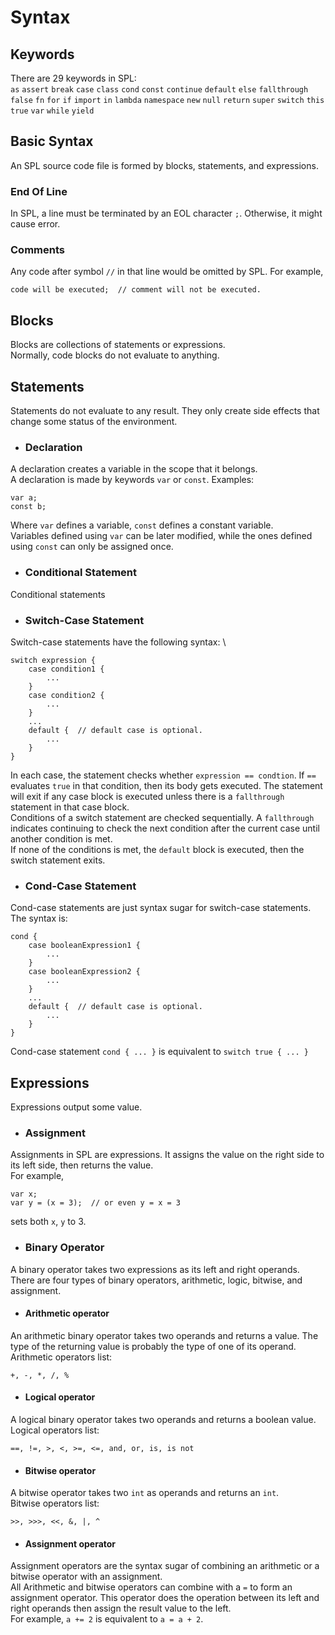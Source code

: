 # Syntax

## Keywords
There are 29 keywords in SPL: \
`as` `assert` `break` `case` `class` 
`cond` `const` `continue` `default` `else` 
`fallthrough` `false` `fn` `for` `if` 
`import` `in` `lambda` `namespace` `new` 
`null` `return` `super` `switch` `this` 
`true` `var` `while` `yield`

## Basic Syntax

An SPL source code file is formed by blocks, statements, and expressions.

### End Of Line
In SPL, a line must be terminated by an EOL character `;`. Otherwise, it might cause error.

### Comments
Any code after symbol `//` in that line would be omitted by SPL.
For example, 
```
code will be executed;  // comment will not be executed.
```

## Blocks
Blocks are collections of statements or expressions.\
Normally, code blocks do not evaluate to anything.

## Statements
Statements do not evaluate to any result. They only create side effects that change some status of the environment.

* ### Declaration
A declaration creates a variable in the scope that it belongs. \
A declaration is made by keywords `var` or `const`. Examples:
```
var a;
const b;
```
Where `var` defines a variable, `const` defines a constant variable. \
Variables defined using `var` can be later modified, while the ones defined using `const` can only be assigned once.

* ### Conditional Statement
Conditional statements

* ### Switch-Case Statement
Switch-case statements have the following syntax: \
```
switch expression {
    case condition1 {
        ...
    }
    case condition2 {
        ...
    }
    ...
    default {  // default case is optional.
        ...
    }
}
```
In each case, the statement checks whether `expression == condtion`. If `==` evaluates `true` in that condition, 
then its body gets executed. The statement will exit if any case block is executed unless there is a `fallthrough`
statement in that case block. \
Conditions of a switch statement are checked sequentially. A `fallthrough` indicates continuing to check the next
condition after the current case until another condition is met. \
If none of the conditions is met, the `default` block is executed, then the switch statement exits.

* ### Cond-Case Statement
Cond-case statements are just syntax sugar for switch-case statements. \
The syntax is:
```
cond {
    case booleanExpression1 {
        ... 
    }
    case booleanExpression2 {
        ...
    }
    ...
    default {  // default case is optional.
        ...
    }
}
```

Cond-case statement `cond { ... }` is equivalent to `switch true { ... }`

## Expressions
Expressions output some value.

* ### Assignment
Assignments in SPL are expressions. It assigns the value on the right side to its left side, then returns the value. \
For example,
```
var x;
var y = (x = 3);  // or even y = x = 3
```
sets both `x`, `y` to 3.

* ### Binary Operator
A binary operator takes two expressions as its left and right operands. \
There are four types of binary operators, arithmetic, logic, bitwise, and assignment.

* #### Arithmetic operator
An arithmetic binary operator takes two operands and returns a value. The type of the returning value is probably the
type of one of its operand. \
Arithmetic operators list:
```
+, -, *, /, %
```

* #### Logical operator
A logical binary operator takes two operands and returns a boolean value. \
Logical operators list:
```
==, !=, >, <, >=, <=, and, or, is, is not
```

* #### Bitwise operator
A bitwise operator takes two `int` as operands and returns an `int`. \
Bitwise operators list:
```
>>, >>>, <<, &, |, ^
```

* #### Assignment operator
Assignment operators are the syntax sugar of combining an arithmetic or a bitwise operator with an assignment. \
All Arithmetic and bitwise operators can combine with a `=` to form an assignment operator. This operator does the 
operation between its left and right operands then assign the result value to the left. \
For example, `a += 2` is equivalent to `a = a + 2`.
